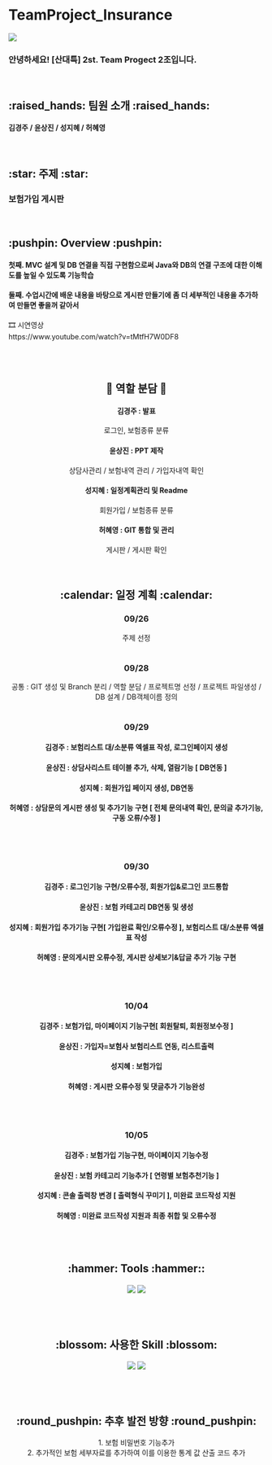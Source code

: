 # TeamProject_Insurance

<div alinge = center>
 <img src="https://capsule-render.vercel.app/api?type=waving&color=auto&height=200&section=header&text=INSURANCE&fontSize=90&fontColor=blue" />
 <h3> 안녕하세요! [산대특] 2st. Team Progect 2조입니다. </h3><br>
 
 <h2> :raised_hands: 팀원 소개 :raised_hands: </h2>
 <h4> 김경주 / 윤상진 / 성지혜 / 허혜영 </h4> <br>
 
 <h2> :star: 주제 :star: </h2>
 <h3> 보험가입 게시판 </h3><br>
 
 <h2> :pushpin: Overview :pushpin: </h2>
  <h4> 첫째. MVC 설계 및 DB 연결을 직접 구현함으로써 Java와 DB의 연결 구조에 대한 이해도를 높일 수 있도록 기능학습 </h4>
  <h4> 둘째. 수업시간에 배운 내용을 바탕으로 게시판 만들기에 좀 더 세부적인 내용을 추가하여 만들면 좋을꺼 같아서 </h4>
  
</div>
<div>
 <div> 🎞 시연영상 </div>
 https://www.youtube.com/watch?v=tMtfH7W0DF8
 </div>

<div align=center>

  <br><br><h2> :raised_hands: 역할 분담 :raised_hands: </h2>
  <h4> 김경주 : 발표 </h4>
  로그인, 보험종류 분류
  <h4> 윤상진 : PPT 제작 </h4>
  상담사관리 / 보험내역 관리 / 가입자내역 확인
  <h4> 성지혜 : 일정계획관리 및 Readme </h4>
  회원가입 / 보험종류 분류
  <h4> 허혜영 : GIT 통합 및 관리 </h4>
  게시판 / 게시판 확인 <br><br><br>
  
  <h2> :calendar: 일정 계획 :calendar: </h2>
   
  <h3> 09/26 </h3>
  주제 선정 <br> <br>
  
  <h3> 09/28</h3>
  공통 : GIT 생성 및 Branch 분리 / 역할 분담 / 프로젝트명 선정 / 프로젝트 파일생성 /  DB 설계 / DB객체이름 정의 <br><br>
  
  <h3> 09/29 </h3>
    <h4> 김경주 : 보험리스트 대/소분류 엑셀표 작성, 로그인페이지 생성   </h4>
    <h4> 윤상진 : 상담사리스트 테이블 추가, 삭제, 열람기능 [ DB연동 ]</h4>
    <h4> 성지혜 : 회원가입 페이지 생성, DB연동  </h4>
    <h4> 허혜영 : 상담문의 게시판 생성 및 추가기능 구현 [ 전체 문의내역 확인, 문의글 추가기능, 구동 오류/수정 ]</h4> <br><br>
    
  <h3> 09/30 </h3>
    <h4> 김경주 :  로그인기능 구현/오류수정, 회원가입&로그인 코드통합</h4>
    <h4> 윤상진 :  보험 카테고리 DB연동 및 생성</h4>
    <h4> 성지혜 :  회원가입 추가기능 구현[ 가입완료 확인/오류수정 ], 보험리스트 대/소분류 엑셀표 작성</h4>
    <h4> 허혜영 :  문의게시판 오류수정, 게시판 상세보기&답글 추가 기능 구현</h4> <br><br>
    
  <h3> 10/04</h3>
    <h4> 김경주 : 보험가입, 마이페이지 기능구현[ 회원탈퇴, 회원정보수정 ] </h4>
    <h4> 윤상진 : 가입자=보험사 보험리스트 연동, 리스트출력</h4>
    <h4> 성지혜 : 보험가입</h4>
    <h4> 허혜영 : 게시판 오류수정 및 댓글추가 기능완성 </h4> <br><br>
    
  <h3> 10/05</h3>
    <h4> 김경주 : 보험가입 기능구현, 마이페이지 기능수정 </h4>
    <h4> 윤상진 : 보험 카테고리 기능추가 [ 연령별 보험추천기능 ] </h4>
    <h4> 성지혜 : 콘솔 출력창 변경 [ 출력형식 꾸미기 ], 미완료 코드작성 지원 </h4>
    <h4> 허혜영 : 미완료 코드작성 지원과 최종 취합 및 오류수정 </h4> <br><br>
    
  <h2> :hammer: Tools :hammer:: </h2>
  <h4> <img src="https://img.shields.io/badge/eclipse-2C2255?style=flat-square&logo=eclipse&logoColor=white"/>
       <img src="https://img.shields.io/badge/MySQL-26689A?style=flat-square&logo=MySQL&logoColor=white"/> </h4> <br><br>
  
  <h2> :blossom: 사용한 Skill :blossom: </h2>
  <h4> <img src="https://img.shields.io/badge/Java-007396?style=flat&logo=Java&logoColor=white" />
       <img src="https://img.shields.io/badge/git-24292F?style=flat-square&logo=github&logoColor=white"/> </h4> <br><br>
       
  <h2> :round_pushpin: 추후 발전 방향 :round_pushpin: </h2>
  1. 보험 비밀번호 기능추가 <br>
  2. 추가적인 보험 세부자료를 추가하여 이를 이용한 통계 값 산출 코드 추가<br>
       
</div>
    
